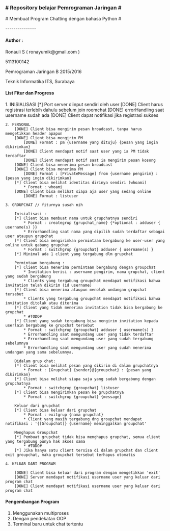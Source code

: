 
<h3># Repository belajar Pemrograman Jaringan # </h3>
<p># Membuat Program Chatting dengan bahasa Python #</p>
---------------
<h4>Author :</h4>
<p> Ronauli S ( ronayumik@gmail.com )</p>
<p> 5113100142 </p>
<p> Pemrograman Jaringan B 2015/2016 </p>
<p> Teknik Informatika ITS, Surabaya </p>

<h4> List Fitur dan Progress</h4>
	1. INISIALISASI
		[*] Port server diinput sendiri oleh user
		[DONE] Client harus registrasi terlebih dahulu sebelum join roomchat
			[DONE] errorHandling saat username sudah ada
		[DONE] Client dapat notifikasi jika registrasi sukses
		
	2. PERSONAL
		[DONE] Client bisa mengirim pesan broadcast, tanpa harus mengetikkan header apapun
		[DONE] Client bisa mengirim PM
			[DONE] Format : pm {username yang dituju} {pesan yang ingin dikirimkan}
			[DONE] Client mendapat notif saat user yang ia PM tidak terdaftar
			[DONE] Client mendapat notif saat ia mengirim pesan kosong
		[DONE] Client bisa menerima pesan broadcast 
		[DONE] Client bisa menerima PM
			[DONE] Format : [PrivateMessage] from {username pengirim} : {pesan yang ingin dikirimkan}
		[*] Client bisa melihat identitas dirinya sendiri (whoami)
			* Format : whoami
		[DONE] Client bisa melihat siapa aja user yang sedang online
			[DONE] Format : listuser
		
	3. GROUPCHAT // fiturnya susah nih
	
		Inisialisasi :
		[*] Client bisa membuat nama untuk grupchatnya sendiri
			* Format : creategrup {grupchat_name} {*optional : adduser { username(s) }}
			* Errorhandling saat nama yang dipilih sudah terdaftar sebagai user ataupun grupchat
		[*] Client bisa mengirimkan permintaan bergabung ke user-user yang online untuk gabung grupchat 
			* Format : switchgrup {groupchat} adduser { username(s) }
		[*] Minimal ada 1 client yang tergabung dlm grupchat 
		
		Permintaan bergabung :
		[*] Client bisa menerima permintaan bergabung dengan groupchat
			* Invitation berisi : username pengirim, nama grupchat, client yang sudah bergabung
			* Clients yang tergabung groupchat mendapat notifikasi bahwa invitation telah dikirim (id username)
		[*] Client bisa menerima ataupun menolak undangan grupchat tersebut
			* Clients yang tergabung groupchat mendapat notifikasi bahwa invitation ditolak atau diterima
		[*] Client yang tidak menerima invitation tidak bisa bergabung ke grupchat
			* #TODO#
		[*] Client yang sudah tergabung bisa mengirim invitation kepada userlain bergabung ke grupchat tersebut
			* Format : switchgrup {groupchat} adduser { username(s) }
			* Errorhandling saat mengundang user yang tidak terdaftar
			* Errorhandling saat mengundang user yang sudah tergabung sebelumnya
			* Errorhandling saat mengundang user yang sudah menerima undangan yang sama sebelumnya.
			
		Didalam grup chat:
		[*] Client bisa melihat pesan yang dikirim di dalam grupchatnya
			* Format : [Grupchat] {sender}@{groupchat} : {pesan yang dikirimkan}
		[*] Client bisa melihat siapa saja yang sudah bergabung dengan grupchatnya
			* Format : switchgrup {groupchat} listuser
		[*] Client bisa mengirimkan pesan ke grupchatnya
			* Format : switchgrup {groupchat} {message}
		
		Keluar dari grupchat
		[*] Client bisa keluar dari grupchat
			* Format : exitgrup {nama grupchat}
			* Client yang masih tergabung dng groupchat mendapat notifikasi : '{[Groupchat]} {username} meninggalkan groupchat'
		
		Menghapus Groupchat
		[*] Pembuat grupchat tidak bisa menghapus grupchat, semua client yang tergabung punya hak akses sama
			* #TODO#
		[*] Jika hanya satu client tersisa di dalam grupchat dan client exit groupchat, maka groupchat tersebut terhapus otomatis
	
	4. KELUAR DARI PROGRAM
	
		[DONE] Client bisa keluar dari program dengan mengetikkan 'exit'
		[DONE] Server mendapat notifikasi username user yang keluar dari program chat
		[DONE] Client mendapat notifikasi username user yang keluar dari program chat

	
<h4>Pengembangan Program</h4>

1.	Menggunakan multiproses
2.	Dengan pendekatan OOP
3.	Terminal baru untuk chat tertentu


	

	


